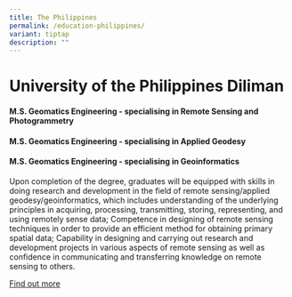 ```yaml
---
title: The Philippines
permalink: /education-philippines/
variant: tiptap
description: ""
---
```

<h1>University of the Philippines Diliman</h1><h4>M.S. Geomatics Engineering - specialising in Remote Sensing and Photogrammetry</h4><h4>M.S. Geomatics Engineering - specialising in Applied Geodesy</h4><h4>M.S. Geomatics Engineering - specialising in Geoinformatics</h4><p>Upon completion of the degree, graduates will be equipped with skills in doing research and development in the field of remote sensing/applied geodesy/geoinformatics, which includes understanding of the underlying principles in acquiring, processing, transmitting, storing, representing, and using remotely sense data; Competence in designing of remote sensing techniques in order to provide an efficient method for obtaining primary spatial data; Capability in designing and carrying out research and development projects in various aspects of remote sensing as well as confidence in communicating and transferring knowledge on remote sensing to others.</p><p><a href="https://coe.upd.edu.ph/academics-overview/graduate-degree-programs/geodetic-engineering/" rel="noopener noreferrer nofollow" target="_blank">Find out more</a></p><p></p>